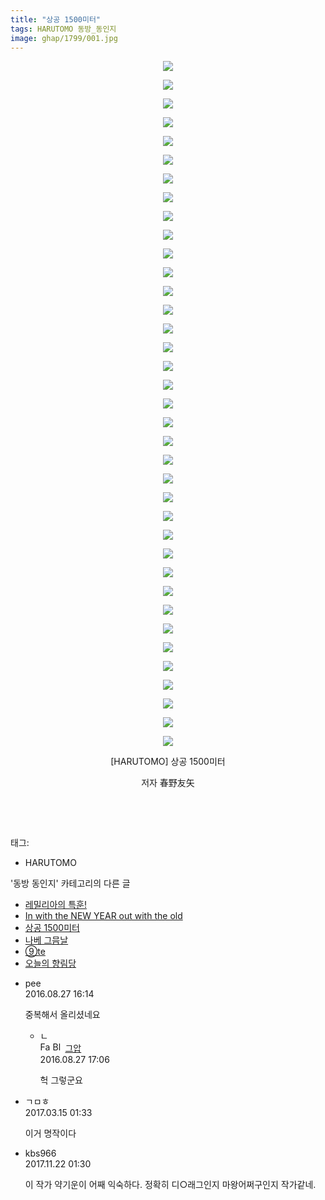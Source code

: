 ```yaml
---
title: "상공 1500미터"
tags: HARUTOMO 동방_동인지
image: ghap/1799/001.jpg
---
```

<div class="article">
<p style="text-align: center; clear: none; float: none;"><img src="{{ site.nasurl }}/ghap/1799/001.jpg"/></p>
<p style="text-align: center; clear: none; float: none;"><img src="{{ site.nasurl }}/ghap/1799/002.jpg"/></p>
<p style="text-align: center; clear: none; float: none;"><img src="{{ site.nasurl }}/ghap/1799/003.jpg"/></p>
<p style="text-align: center; clear: none; float: none;"><img src="{{ site.nasurl }}/ghap/1799/004.jpg"/></p>
<p style="text-align: center; clear: none; float: none;"><img src="{{ site.nasurl }}/ghap/1799/005.jpg"/></p>
<p style="text-align: center; clear: none; float: none;"><img src="{{ site.nasurl }}/ghap/1799/006.jpg"/></p>
<p style="text-align: center; clear: none; float: none;"><img src="{{ site.nasurl }}/ghap/1799/007.jpg"/></p>
<p style="text-align: center; clear: none; float: none;"><img src="{{ site.nasurl }}/ghap/1799/008.jpg"/></p>
<p style="text-align: center; clear: none; float: none;"><img src="{{ site.nasurl }}/ghap/1799/009.jpg"/></p>
<p style="text-align: center; clear: none; float: none;"><img src="{{ site.nasurl }}/ghap/1799/010.jpg"/></p>
<p style="text-align: center; clear: none; float: none;"><img src="{{ site.nasurl }}/ghap/1799/011.jpg"/></p>
<p style="text-align: center; clear: none; float: none;"><img src="{{ site.nasurl }}/ghap/1799/012.jpg"/></p>
<p style="text-align: center; clear: none; float: none;"><img src="{{ site.nasurl }}/ghap/1799/013.jpg"/></p>
<p style="text-align: center; clear: none; float: none;"><img src="{{ site.nasurl }}/ghap/1799/014.jpg"/></p>
<p style="text-align: center; clear: none; float: none;"><img src="{{ site.nasurl }}/ghap/1799/015.jpg"/></p>
<p style="text-align: center; clear: none; float: none;"><img src="{{ site.nasurl }}/ghap/1799/016.jpg"/></p>
<p style="text-align: center; clear: none; float: none;"><img src="{{ site.nasurl }}/ghap/1799/017.jpg"/></p>
<p style="text-align: center; clear: none; float: none;"><img src="{{ site.nasurl }}/ghap/1799/018.jpg"/></p>
<p style="text-align: center; clear: none; float: none;"><img src="{{ site.nasurl }}/ghap/1799/019.jpg"/></p>
<p style="text-align: center; clear: none; float: none;"><img src="{{ site.nasurl }}/ghap/1799/020.jpg"/></p>
<p style="text-align: center; clear: none; float: none;"><img src="{{ site.nasurl }}/ghap/1799/021.jpg"/></p>
<p style="text-align: center; clear: none; float: none;"><img src="{{ site.nasurl }}/ghap/1799/022.jpg"/></p>
<p style="text-align: center; clear: none; float: none;"><img src="{{ site.nasurl }}/ghap/1799/023.jpg"/></p>
<p style="text-align: center; clear: none; float: none;"><img src="{{ site.nasurl }}/ghap/1799/024.jpg"/></p>
<p style="text-align: center; clear: none; float: none;"><img src="{{ site.nasurl }}/ghap/1799/025.jpg"/></p>
<p style="text-align: center; clear: none; float: none;"><img src="{{ site.nasurl }}/ghap/1799/026.jpg"/></p>
<p style="text-align: center; clear: none; float: none;"><img src="{{ site.nasurl }}/ghap/1799/027.jpg"/></p>
<p style="text-align: center; clear: none; float: none;"><img src="{{ site.nasurl }}/ghap/1799/028.jpg"/></p>
<p style="text-align: center; clear: none; float: none;"><img src="{{ site.nasurl }}/ghap/1799/029.jpg"/></p>
<p style="text-align: center; clear: none; float: none;"><img src="{{ site.nasurl }}/ghap/1799/030.jpg"/></p>
<p style="text-align: center; clear: none; float: none;"><img src="{{ site.nasurl }}/ghap/1799/031.jpg"/></p>
<p style="text-align: center; clear: none; float: none;"><img src="{{ site.nasurl }}/ghap/1799/032.jpg"/></p>
<p style="text-align: center; clear: none; float: none;"><img src="{{ site.nasurl }}/ghap/1799/033.jpg"/></p>
<p style="text-align: center; clear: none; float: none;"><img src="{{ site.nasurl }}/ghap/1799/034.jpg"/></p>
<p style="text-align: center; clear: none; float: none;"><img src="{{ site.nasurl }}/ghap/1799/035.jpg"/></p>
<p style="text-align: center; clear: none; float: none;"><img src="{{ site.nasurl }}/ghap/1799/036.jpg"/></p>
<p style="text-align: center; clear: none; float: none;"><img src="{{ site.nasurl }}/ghap/1799/037.jpg"/></p>
<p style="text-align: center; clear: none; float: none;">[HARUTOMO] 상공 1500미터</p>
<p style="text-align: center; clear: none; float: none;">저자 春野友矢</p>
<p style="text-align: center; clear: none; float: none;"><br/></p>
<p><br/></p>
</div><div class="tagTrail">
<p>태그: </p>
<ul>
<li>HARUTOMO</li>
</ul>
</div><div class="another">
<p>'동방 동인지' 카테고리의 다른 글</p>
<ul>
<li><a href="/2016-08-23-ghap_1801">레밀리아의 특훈!</a></li>
<li><a href="/2016-08-23-ghap_1800">In with the NEW YEAR out with the old</a></li>
<li><a href="/2016-08-23-ghap_1799">상공 1500미터</a></li>
<li><a href="/2016-08-23-ghap_1798">나베 그믐날</a></li>
<li><a href="/2016-08-23-ghap_1796">⑨te</a></li>
<li><a href="/2016-08-23-ghap_1795">오늘의 향림당</a></li>
</ul>
</div><div class="cb_module cb_fluid">
<div class="cb_wrt cb_profile">
<div class="comment">
<ul>
<li class="cb_thumb_off" id="comment14791894">
<div class="cb_comment_area">
<div class="cb_info_area">
<div class="cb_section">
<span class="cb_nick_name">pee</span>
</div>
<div class="cb_section">
<span class="cb_date">2016.08.27 16:14 </span>
</div>
</div>
<div class="cb_dsc_comment">
<p class="cb_dsc">
											중복해서 올리셨네요
										</p>
</div>
<ul>
<li class="cb_thumb_off" id="comment14791927">
<span class="cb_bu_subnode">ㄴ</span>
<div class="cb_comment_area">
<div class="cb_info_area">
<div class="cb_section">
<span class="cb_nick_name"><img alt="Favicon of https://ghaptouhou.tistory.com" height="16" onerror="this.onerror=null;this.parentNode.removeChild(this)" src="https://ghaptouhou.tistory.com/favicon.ico" width="16"/> <img alt="BlogIcon" height="16" onerror="this.parentNode.removeChild(this)" src="https://ghaptouhou.tistory.com/index.gif" width="16"/> <a href="https://ghaptouhou.tistory.com" onclick="return openLinkInNewWindow(this)"> 그압</a><span class="tistoryProfileLayerTrigger" onclick='TistoryProfile.show(event, this, {"title":"\uc800\uae30 \uc774\uac70 \ub098\uc911\uc5d0 \uc218\uc815 \uac00\ub2a5\ud558\ub098\uc694","url":"https:\/\/ghap.tistory.com","nickname":"\uadf8\uc555","items":[]}); return false;'></span></span>
</div>
<div class="cb_section">
<span class="cb_date">2016.08.27 17:06 </span>
</div>
</div>
<div class="cb_dsc_comment">
<p class="cb_dsc">
																헉 그렇군요
															</p>
</div>
</div>
</li>
</ul>
</div></li>
<li class="cb_thumb_off" id="comment14939925">
<div class="cb_comment_area">
<div class="cb_info_area">
<div class="cb_section">
<span class="cb_nick_name">ㄱㅁㅎ</span>
</div>
<div class="cb_section">
<span class="cb_date">2017.03.15 01:33 </span>
</div>
</div>
<div class="cb_dsc_comment">
<p class="cb_dsc">
											이거 명작이다
										</p>
</div>
</div></li>
<li class="cb_thumb_off" id="comment15134750">
<div class="cb_comment_area">
<div class="cb_info_area">
<div class="cb_section">
<span class="cb_nick_name">kbs966</span>
</div>
<div class="cb_section">
<span class="cb_date">2017.11.22 01:30 </span>
</div>
</div>
<div class="cb_dsc_comment">
<p class="cb_dsc">
											이 작가 약기운이 어째 익숙하다. 정확히 디○래그인지 마왕어쩌구인지 작가같네.
										</p>
</div>
</div></li>
</ul>
</div>
</div><!-- commentList close -->
</div>
<br/>
<p id="refer"></p>
<br/>
